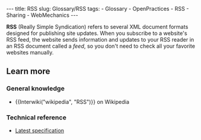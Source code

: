 --- title: RSS slug: Glossary/RSS tags: - Glossary - OpenPractices - RSS - Sharing - WebMechanics ---

**RSS** (Really Simple Syndication) refers to several XML document formats designed for publishing site updates. When you subscribe to a website's RSS feed, the website sends information and updates to your RSS reader in an RSS document called a _feed_, so you don't need to check all your favorite websites manually.

## Learn more

### General knowledge

- {{Interwiki("wikipedia", "RSS")}} on Wikipedia

### Technical reference

- [Latest specification](https://www.rssboard.org/rss-specification)
